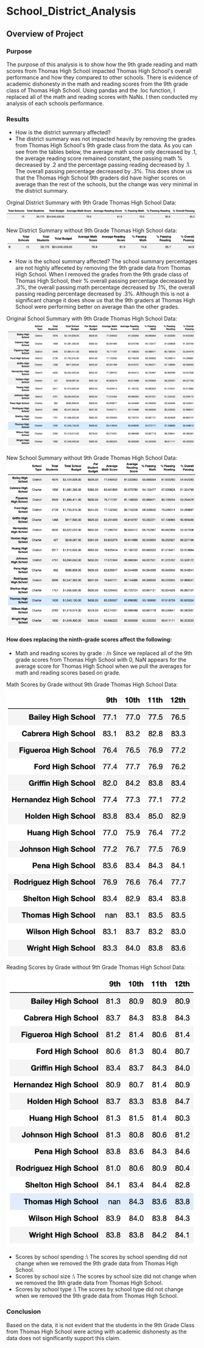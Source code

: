 # School_District_Analysis

## Overview of Project

### Purpose
The purpose of this analysis is to show how the 9th grade reading and math scores from Thomas High School impacted Thomas High School's overall performance and how they compared to other schools. There is evidence of academic dishonesty in the math and reading scores from the 9th grade class of Thomas High School. Using pandas and the .loc function, I replaced all of the math and reading scores with NaNs. I then conducted my analysis of each schools performance. 

### Results
* How is the district summary affected?
* The district summary was not impacted heavily by removing the grades from Thomas High School's 9th grade class from the data. As you can see from the tables below, the average math score only decreased by .1, the average reading score remained constant, the passing math % decreased by .2 and the percentage passing reading decreased by .1. The overall passing percentage decreased by .3%. This does show us that the Thomas High School 9th graders did have higher scores on average than the rest of the schools, but the change was very minimal in the district summary.
        
Orginal District Summary with 9th Grade Thomas High School Data: 
![Original_District_Summary](/Resources/original_district_analysis.png) 


New District Summary without 9th Grade Thomas High School data: 
![New_District_Summary](/Resources/new_district_analysis.png)

* How is the school summary affected?
The school summary percentages are not highly affeceted by removing the 9th grade data from Thomas High School. When I removed the grades from the 9th grade class of Thomas High School, their % overall passing percentage decreased by .3%, the overall passing math percentage decreased by .1%, the overall passing reading percentage decreased by .3%. Although this is not a significant change it does show us that the 9th graders at Thomas High School were performing better on average than the other grades. 


Original School Summary with 9th Grade Thomas High School Data:
![Original_School_Summary](/Resources/original_school_summary.png)

New School Summary without 9th Grade Thomas High School Data: 
![New_School_Summary](/Resources/new_school_summary.png)

#### How does replacing the ninth-grade scores affect the following:
* Math and reading scores by grade : /n Since we replaced all of the 9th grade scores from Thomas High School with 0, NaN appears for the average score for Thomas High School when we pull the averages for math and reading scores based on grade.

Math Scores by Grade without 9th Grade Thomas High School Data:\
![New_Math_Scores_By_Grade](/Resources/new_math_scores_by_grade.png)
Reading Scores by Grade without 9th Grade Thomas High School Data:\
![New_Reading_Scores_By_Grade](/Resources/new_reading_scores_by_grade.png)

* Scores by school spending :\ The scores by school spending did not change when we removed the 9th grade data from Thomas High School.
* Scores by school size :\ The scores by school size did not change when we removed the 9th grade data from Thomas High School.
* Scores by school type :\ The scores by school type did not change when we removed the 9th grade data from Thomas High School.

### Conclusion
Based on the data, it is not evident that the students in the 9th Grade Class from Thomas High School were acting with academic dishonesty as the data does not significantly support this claim. 
